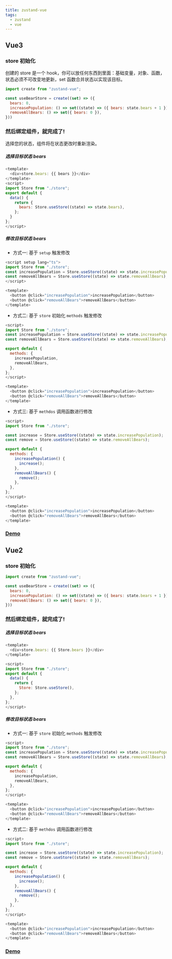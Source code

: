 ```yaml
---
title: zustand-vue
tags:
  - zustand 
  - vue
---
```


## Vue3
### store 初始化
创建的 store 是一个 hook，你可以放任何东西到里面：基础变量，对象、函数，状态必须不可改变地更新，set 函数合并状态以实现该目标。
```js
import create from "zustand-vue";

const useBearStore = create((set) => ({
  bears: 0,
  increasePopulation: () => set((state) => ({ bears: state.bears + 1 })),
  removeAllBears: () => set({ bears: 0 }),
}))
```
### 然后绑定组件，就完成了!
选择您的状态，组件将在状态更改时重新渲染。
##### 选择目标状态 bears
```js
<template>
  <div>store.bears: {{ bears }}</div>
</template>
<script>
import Store from "./store";
export default {
  data() {
    return {
      bears: Store.useStore((state) => state.bears),
    };
  }
};
</script>
```

##### 修改目标状态 bears
- 方式一: 基于 `setup` 触发修改
```js
<script setup lang="ts">
import Store from "./store";
const increasePopulation = Store.useStore((state) => state.increasePopulation);
const removeAllBears = Store.useStore((state) => state.removeAllBears);
</script>

<template>
  <button @click="increasePopulation">increasePopulation</button>
  <button @click="removeAllBears">removeAllBears</button>
</template>
```

- 方式二: 基于 `store` 初始化 `methods` 触发修改
```js
<script>
import Store from "./store";
const increasePopulation = Store.useStore((state) => state.increasePopulation);
const removeAllBears = Store.useStore((state) => state.removeAllBears);

export default {
  methods: {
    increasePopulation,
    removeAllBears,
  },
};
</script>

<template>
  <button @click="increasePopulation">increasePopulation</button>
  <button @click="removeAllBears">removeAllBears</button>
</template>

```

- 方式三: 基于 `methdos` 调用函数进行修改
```js
<script>
import Store from "./store";

const increase = Store.useStore((state) => state.increasePopulation);
const remove = Store.useStore((state) => state.removeAllBears);

export default {
  methods: {
    increasePopulation() {
      increase();
    },
    removeAllBears() {
      remove();
    },
  },
};
</script>

<template>
  <button @click="increasePopulation">increasePopulation</button>
  <button @click="removeAllBears">removeAllBears</button>
</template>
```

### [Demo](https://codesandbox.io/s/sleepy-feynman-fwqhoe?file=/src/components/Action2.vue)


## Vue2

### store 初始化
```js
import create from "zustand-vue";

const useBearStore = create((set) => ({
  bears: 0,
  increasePopulation: () => set((state) => ({ bears: state.bears + 1 })),
  removeAllBears: () => set({ bears: 0 }),
}))
```

### 然后绑定组件，就完成了!

##### 选择目标状态 bears
```js
<template>
  <div>store.bears: {{ Store.bears }}</div>
</template>

<script>
import Store from "./store";
export default {
  data() {
    return {
      Store: Store.useStore(),
    };
  },
};
</script>
```

##### 修改目标状态 bears

- 方式一: 基于 `store` 初始化 `methods` 触发修改
```js
<script>
import Store from "./store";
const increasePopulation = Store.useStore((state) => state.increasePopulation);
const removeAllBears = Store.useStore((state) => state.removeAllBears);

export default {
  methods: {
    increasePopulation,
    removeAllBears,
  },
};
</script>

<template>
  <button @click="increasePopulation">increasePopulation</button>
  <button @click="removeAllBears">removeAllBears</button>
</template>
```


- 方式二: 基于 `methdos` 调用函数进行修改
```js
<script>
import Store from "./store";

const increase = Store.useStore((state) => state.increasePopulation);
const remove = Store.useStore((state) => state.removeAllBears);

export default {
  methods: {
    increasePopulation() {
      increase();
    },
    removeAllBears() {
      remove();
    },
  },
};
</script>

<template>
  <button @click="increasePopulation">increasePopulation</button>
  <button @click="removeAllBears">removeAllBears</button>
</template>
```

### [Demo](https://codesandbox.io/s/strange-agnesi-zzwpzg?file=/src/components/Action.vue)